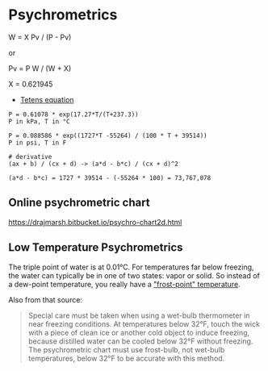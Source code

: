 # Psychrometrics

W = X Pv / (P - Pv)

or

Pv =  P W / (W + X)

X = 0.621945

- [Tetens equation](https://en.wikipedia.org/wiki/Tetens_equation)

```
P = 0.61078 * exp(17.27*T/(T+237.3))
P in kPa, T in °C

P = 0.088586 * exp((1727*T -55264) / (100 * T + 39514))
P in psi, T in F

# derivative
(ax + b) / (cx + d) -> (a*d - b*c) / (cx + d)^2

(a*d - b*c) = 1727 * 39514 - (-55264 * 100) = 73,767,078
```

## Online psychrometric chart

<https://drajmarsh.bitbucket.io/psychro-chart2d.html>

## Low Temperature Psychrometrics

The triple point of water is at 0.01°C.
For temperatures far below freezing, the water can typically be in one of two states: vapor or solid.
So instead of a dew-point temperature, you really have a ["frost-point" temperature](https://pdhonline.com/courses/m135/m135content.pdf).

Also from that source:

> Special care must be taken when using a wet-bulb thermometer in near freezing conditions.
> At temperatures below 32°F, touch the wick with a piece of clean ice or another cold object to induce freezing,
> because distilled water can be cooled below 32°F without freezing.
> The psychrometric chart must use frost-bulb, not wet-bulb temperatures, below 32°F to be accurate with this method.

